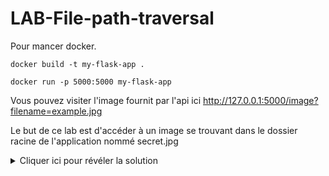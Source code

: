 # LAB-File-path-traversal

Pour mancer docker.
```
docker build -t my-flask-app .

docker run -p 5000:5000 my-flask-app
```

Vous pouvez visiter l'image fournit par l'api ici http://127.0.0.1:5000/image?filename=example.jpg

Le but de ce lab est d'accéder à un image se trouvant dans le dossier racine de l'application nommé secret.jpg

<details>
  <summary>Cliquer ici pour révéler la solution</summary>
  http://127.0.0.1:5000/image?filename=../../../secret.jpg
</details>